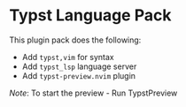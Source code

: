 # Typst Language Pack

This plugin pack does the following:

- Add `typst,vim` for syntax
- Add `typst_lsp` language server
- Add `typst-preview.nvim` plugin

_Note_: To start the preview - Run TypstPreview
